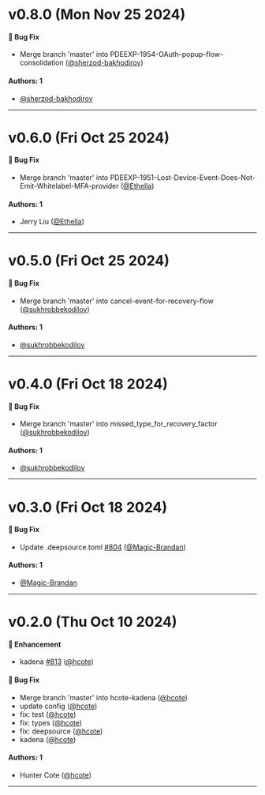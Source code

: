 # v0.8.0 (Mon Nov 25 2024)

#### 🐛 Bug Fix

- Merge branch 'master' into PDEEXP-1954-OAuth-popup-flow-consolidation ([@sherzod-bakhodirov](https://github.com/sherzod-bakhodirov))

#### Authors: 1

- [@sherzod-bakhodirov](https://github.com/sherzod-bakhodirov)

---

# v0.6.0 (Fri Oct 25 2024)

#### 🐛 Bug Fix

- Merge branch 'master' into PDEEXP-1951-Lost-Device-Event-Does-Not-Emit-Whitelabel-MFA-provider ([@Ethella](https://github.com/Ethella))

#### Authors: 1

- Jerry Liu ([@Ethella](https://github.com/Ethella))

---

# v0.5.0 (Fri Oct 25 2024)

#### 🐛 Bug Fix

- Merge branch 'master' into cancel-event-for-recovery-flow ([@sukhrobbekodilov](https://github.com/sukhrobbekodilov))

#### Authors: 1

- [@sukhrobbekodilov](https://github.com/sukhrobbekodilov)

---

# v0.4.0 (Fri Oct 18 2024)

#### 🐛 Bug Fix

- Merge branch 'master' into missed_type_for_recovery_factor ([@sukhrobbekodilov](https://github.com/sukhrobbekodilov))

#### Authors: 1

- [@sukhrobbekodilov](https://github.com/sukhrobbekodilov)

---

# v0.3.0 (Fri Oct 18 2024)

#### 🐛 Bug Fix

- Update .deepsource.toml [#804](https://github.com/magiclabs/magic-js/pull/804) ([@Magic-Brandan](https://github.com/Magic-Brandan))

#### Authors: 1

- [@Magic-Brandan](https://github.com/Magic-Brandan)

---

# v0.2.0 (Thu Oct 10 2024)

#### 🚀 Enhancement

- kadena [#813](https://github.com/magiclabs/magic-js/pull/813) ([@hcote](https://github.com/hcote))

#### 🐛 Bug Fix

- Merge branch 'master' into hcote-kadena ([@hcote](https://github.com/hcote))
- update config ([@hcote](https://github.com/hcote))
- fix: test ([@hcote](https://github.com/hcote))
- fix: types ([@hcote](https://github.com/hcote))
- fix: deepsource ([@hcote](https://github.com/hcote))
- kadena ([@hcote](https://github.com/hcote))

#### Authors: 1

- Hunter Cote ([@hcote](https://github.com/hcote))

---

